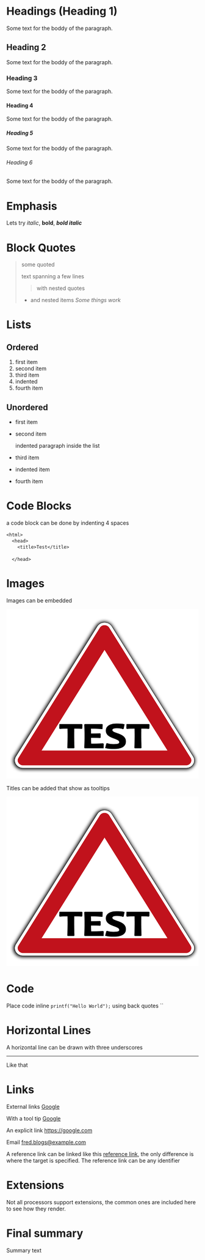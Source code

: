 # Headings (Heading 1)

Some text for the boddy of the paragraph.

## Heading 2

Some text for the boddy of the paragraph.

### Heading 3

Some text for the boddy of the paragraph.

#### Heading 4

Some text for the boddy of the paragraph.

##### Heading 5

Some text for the boddy of the paragraph.

###### Heading 6

Some text for the boddy of the paragraph.

# Emphasis

Lets try *italic*, **bold**, ***bold italic***

# Block Quotes

> some quoted
> 
> text spanning a few lines
>
>> with nested quotes
>
> - and nested items *Some things work*

# Lists

## Ordered

1. first item
1. second item
1. third item
 1. indented 
1. fourth item

## Unordered

- first item
- second item

  indented paragraph inside the list

- third item
 - indented item
- fourth item

# Code Blocks

a code block can be done by indenting 4 spaces

    <html>
      <head>
        <title>Test</title>
    
      </head>

# Images

Images can be embedded

 ![A test image](testimage.png)

 Titles can be added that show as tooltips

 ![A test image](testimage.png "optional title")

 # Code

 Place code inline `printf("Hello World");` using back quotes ``

 # Horizontal Lines

A horizontal line can be drawn with three underscores

---

Like that

# Links

External links [Google](https://google.com)

With a tool tip [Google](https://google.com "A search engine")

An explicit link <https://google.com>

Email <fred.blogs@example.com>

A reference link can be linked like this [reference link][1], the only difference is where the target is specified. The reference link can be any identifier

[1]: https://google.com

# Extensions

Not all processors support extensions, the common ones are included here to see how they render.



# Final summary

Summary text
